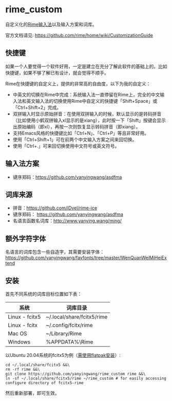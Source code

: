 rime_custom
======
自定义化的[Rime输入法](http://rime.im/)以及输入方案和词库。

官方文档请见:  https://github.com/rime/home/wiki/CustomizationGuide

## 快捷键
如果一个人要觉得一个软件好用，一定是建立在充分了解此软件的基础上的。比如快捷键，如果不够了解已有设计，就会觉得不顺手。

Rime在快捷键的自定义上，提供的非常高的自由度，以下为我的自定义：
* 中英文的切换在Rime中完成：系统输入法一直停留在Rime上，完全的中文输入法和英文输入法的切换使用Rime中自定义的快捷键「Shift+Space」或「Ctrl+Shift+2」完成。
* 双拼输入时显示原始拼音：在使用双拼输入的时候，默认显示的是转码拼音（比如使用小鹤双拼输入xl显示的是xiang），此时按一下「Shift」按键会显示出原始编码（即xl），再按一次则恢复显示转码拼音（即xiang）。
* 支持Emacs风格的快捷键比如「Ctrl+N」、「Ctrl+P」等且非常好用。
* 使用「Ctrl+Shift+1」可在前两个中文输入方案之间来回切换。
* 使用「Ctrl+.」可来回切换使用中文符号或英文符号。


## 输入法方案
* 键序郑码：https://github.com/yanyingwang/asdfma


## 词库来源
* 拼音：https://github.com/iDvel/rime-ice
* 键序郑码： https://github.com/yanyingwang/asdfma
* 名语言函数名词库：http://www.yanying.wang/ming/

## 额外字符字体
名语言的词库包含一些自造字，其需要安装字体：https://github.com/yanyingwang/favfonts/tree/master/WenQuanWeiMiHeiExtend


## 安装
首先不同系统的词库目标位置如下表：

| 系统   |    词库目录         |
|--------|---------------------|
| Linux - fcitx5 | ~/.local/share/fcitx5/rime |
| Linux - fcitx  | ~/.config/fcitx/rime |
| Mac OS | ~/Library/Rime      |
|Windows | %APPDATA%\Rime      |


以Ubuntu 20.04系统的fcitx5为例（[需使用flatpak安装](https://www.yanying.wang/2022/11/how-to-run-fcitx5-and-rime-on-ubuntu-20-04.html)）:

```shell
cd ~/.local/share/fcitx5 &&\
rm -rf rime &&\
git clone https://github.com/yanyingwang/rime_custom rime &&\
ln -sf ~/.local/share/fcitx5/rime ~/rime_custom # for easily accessing configure directory of fcitx5-rime
```

然后重新部署，即可生效。

